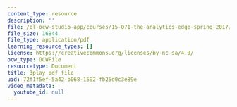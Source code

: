 ```yaml
---
content_type: resource
description: ''
file: /ol-ocw-studio-app/courses/15-071-the-analytics-edge-spring-2017/72f1f5ef5a42b0681592fb25d0c3e89e_S-UZTbRqjeo.pdf
file_size: 16844
file_type: application/pdf
learning_resource_types: []
license: https://creativecommons.org/licenses/by-nc-sa/4.0/
ocw_type: OCWFile
resourcetype: Document
title: 3play pdf file
uid: 72f1f5ef-5a42-b068-1592-fb25d0c3e89e
video_metadata:
  youtube_id: null
---
```

